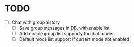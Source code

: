 # TODO

- [ ] Chat with group history
  - [ ] Save group messages in DB, with enable list
  - [ ] Add enable group list supporty for chat modes
  - [ ] Default mode list support if current mode not enabled
